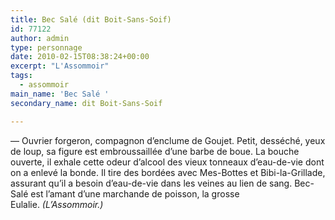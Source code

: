 ```yaml
---
title: Bec Salé (dit Boit-Sans-Soif)
id: 77122
author: admin
type: personnage
date: 2010-02-15T08:38:24+00:00
excerpt: "L'Assommoir"
tags:
  - assommoir
main_name: 'Bec Salé '
secondary_name: dit Boit-Sans-Soif

---
```

— Ouvrier forgeron, compagnon d&rsquo;enclume de Goujet. Petit, desséché, yeux de loup, sa figure est embroussaillée d&rsquo;une barbe de boue. La bouche ouverte, il exhale cette odeur d&rsquo;alcool des vieux tonneaux d&rsquo;eau-de-vie dont on a enlevé la bonde. Il tire des bordées avec Mes-Bottes et Bibi-la-Grillade, assurant qu&rsquo;il a besoin d&rsquo;eau-de-vie dans les veines au lien de sang. Bec-Salé est l&rsquo;amant d&rsquo;une marchande de poisson, la grosse Eulalie. _(L&rsquo;Assommoir.)_